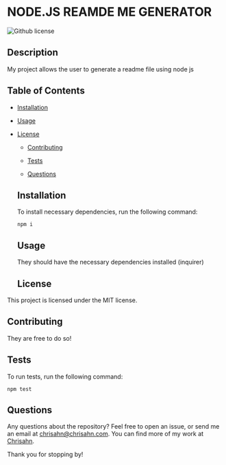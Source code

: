 # NODE.JS REAMDE ME GENERATOR
  ![Github license](https://img.shields.io/badge/license-MIT-blue.svg)

  ## Description
  
  My project allows the user to generate a readme file using node js
  
  ## Table of Contents
  
  * [Installation](#Installation)
  
  * [Usage](#Usage)
  
* [License](#license)

  * [Contributing](#contributing)
  
  * [Tests](#tests)
  
  * [Questions](#questions)
  
  
  ## Installation
  To install necessary dependencies, run the following command: 
  ```
  npm i
  ```
  
  ## Usage 
  
  They should have the necessary dependencies installed (inquirer)
  
  ## License 
    
This project is licensed under the MIT license.
  
  ## Contributing 
  
  They are free to do so!
  
  ## Tests 
  
  To run tests, run the following command: 
  
  ```
  npm test
  ```
  
  
  ## Questions 
  
  Any questions about the repository? Feel free to open an issue, or send me an email at chrisahn@chrisahn.com. You can find more of my work at [Chrisahn](https://github.com/Chrisahn/).
  
  Thank you for stopping by! 
  
